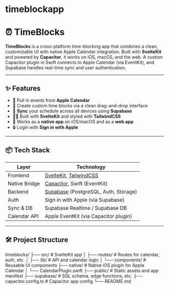 # timeblockapp

# ⏰ TimeBlocks

**TimeBlocks** is a cross-platform time-blocking app that combines a clean, customizable UI with native Apple Calendar integration. Built with **SvelteKit** and powered by **Capacitor**, it works on iOS, macOS, and the web. A custom Capacitor plugin in Swift connects to Apple Calendar (via EventKit), and Supabase handles real-time sync and user authentication.

---

## ✨ Features

- 📆 Pull in events from **Apple Calendar**
- 🧱 Create custom time blocks via a clean drag-and-drop interface
- 🔄 **Sync** your schedule across all devices using **Supabase**
- 🧑‍💻 Built with **SvelteKit** and styled with **TailwindCSS**
- 📱 Works as a **native app** on iOS/macOS and as a **web app**
- 🔒 Login with **Sign in with Apple**

---

## 📦 Tech Stack

| Layer       | Technology                           |
|-------------|---------------------------------------|
| Frontend    | [SvelteKit](https://kit.svelte.dev/), [TailwindCSS](https://tailwindcss.com/) |
| Native Bridge | [Capacitor](https://capacitorjs.com/), Swift (EventKit) |
| Backend     | [Supabase](https://supabase.com/) (PostgreSQL, Auth, Storage) |
| Auth        | Sign in with Apple (via Supabase) |
| Sync & DB   | Supabase Realtime / Supabase DB |
| Calendar API | Apple EventKit (via Capacitor plugin) |

---

## 🛠️ Project Structure
timeblocks/
├── src/                    # SvelteKit app
│   ├── routes/             # Routes for calendar, auth, etc.
│   ├── lib/                # API and calendar logic
│   └── components/         # Reusable UI components
├── native/                 # Native iOS plugin for Apple Calendar
│   └── CalendarPlugin.swift
├── public/                 # Static assets and app manifest
├── supabase/               # SQL schema, edge functions, etc.
├── capacitor.config.ts     # Capacitor app config
└── README.md
